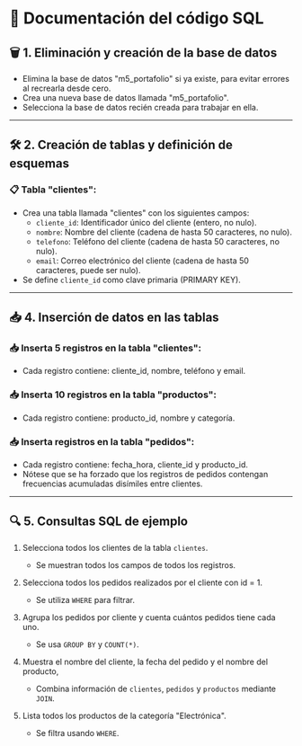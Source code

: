 # 📄 Documentación del código SQL

## 🗑️ 1. Eliminación y creación de la base de datos
- Elimina la base de datos "m5_portafolio" si ya existe, para evitar errores al recrearla desde cero.  
- Crea una nueva base de datos llamada "m5_portafolio".  
- Selecciona la base de datos recién creada para trabajar en ella.  

---

## 🛠️ 2. Creación de tablas y definición de esquemas

### 📋 Tabla "clientes":
- Crea una tabla llamada "clientes" con los siguientes campos:  
  - `cliente_id`: Identificador único del cliente (entero, no nulo).  
  - `nombre`: Nombre del cliente (cadena de hasta 50 caracteres, no nulo).  
  - `telefono`: Teléfono del cliente (cadena de hasta 50 caracteres, no nulo).  
  - `email`: Correo electrónico del cliente (cadena de hasta 50 caracteres, puede ser nulo).  
- Se define `cliente_id` como clave primaria (PRIMARY KEY).  

---

## 📥 4. Inserción de datos en las tablas

### 📥 Inserta 5 registros en la tabla "clientes":
- Cada registro contiene: cliente_id, nombre, teléfono y email.  

### 📥 Inserta 10 registros en la tabla "productos":
- Cada registro contiene: producto_id, nombre y categoría.  

### 📥 Inserta registros en la tabla "pedidos":
- Cada registro contiene: fecha_hora, cliente_id y producto_id.  
- Nótese que se ha forzado que los registros de pedidos contengan frecuencias acumuladas disímiles entre clientes.  

---

## 🔍 5. Consultas SQL de ejemplo

1. Selecciona todos los clientes de la tabla `clientes`.  
   - Se muestran todos los campos de todos los registros.  

2. Selecciona todos los pedidos realizados por el cliente con id = 1.  
   - Se utiliza `WHERE` para filtrar.  

3. Agrupa los pedidos por cliente y cuenta cuántos pedidos tiene cada uno.  
   - Se usa `GROUP BY` y `COUNT(*)`.  

4. Muestra el nombre del cliente, la fecha del pedido y el nombre del producto,  
   - Combina información de `clientes`, `pedidos` y `productos` mediante `JOIN`.  

5. Lista todos los productos de la categoría "Electrónica".  
   - Se filtra usando `WHERE`.  
